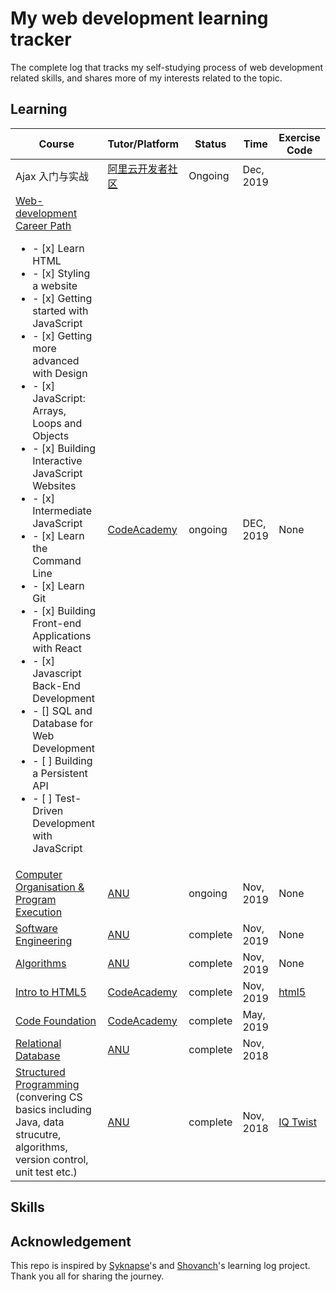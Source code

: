 # My web development learning tracker
The complete log that tracks my self-studying process of web development related skills, and shares more of my interests related to the topic.


## Learning 
| Course        | Tutor/Platform|    Status     | Time | Exercise Code |
| ------------- | --------------| ------------- | ---- | ---- |
| Ajax 入门与实战 | [阿里云开发者社区](developer.aliyun.com/learning/roadmap/frontend) | Ongoing | Dec, 2019 | 
| [Web-development Career Path](https://www.codecademy.com/learn/paths/web-development) <ul><li> - [x] Learn HTML </li><li> - [x] Styling a website</li><li> - [x] Getting started with JavaScript </li><li> - [x] Getting more advanced with Design</li><li> - [x] JavaScript: Arrays, Loops and Objects</li><li> - [x] Building Interactive JavaScript Websites</li><li> - [x] Intermediate JavaScript</li><li> - [x] Learn the Command Line</li><li> - [x] Learn Git</li><li> - [x] Building Front-end Applications with React</li><li> - [x] Javascript Back-End Development</li><li> - [] SQL and Database for Web Development</li><li> - [ ] Building a Persistent API</li><li> - [ ] Test-Driven Development with JavaScript</li></ul>|[CodeAcademy](https://www.codecademy.com/learn)| ongoing |DEC, 2019  | None|
| [Computer Organisation & Program Execution](https://cs.anu.edu.au/courses/comp2300/) |[ANU](https://www.anu.edu.au)| ongoing |Nov, 2019  | None|
| [Software Engineering](https://programsandcourses.anu.edu.au/2020/course/COMP2120) |[ANU](https://www.anu.edu.au)| complete |Nov, 2019  | None|
| [Algorithms](https://cs.anu.edu.au/courses/comp3600/) |[ANU](https://www.anu.edu.au)| complete |Nov, 2019  |None|
| [Intro to HTML5](https://www.codecademy.com/learn/learn-html) | [CodeAcademy](https://www.codecademy.com/learn) | complete | Nov, 2019 | [html5](./html5) |
| [Code Foundation](https://www.codecademy.com/learn/paths/code-foundations) | [CodeAcademy](https://www.codecademy.com/learn)  | complete | May, 2019 |    |
| [Relational Database](https://programsandcourses.anu.edu.au/2019/course/COMP6240)  | [ANU](https://www.anu.edu.au) | complete | Nov, 2018 |    |
|[Structured Programming](https://programsandcourses.anu.edu.au/2019/course/COMP6710) (convering CS basics including Java, data strucutre, algorithms, version control, unit test etc.) | [ANU](https://www.anu.edu.au) | complete | Nov, 2018 | [IQ Twist](https://github.com/ProgrammableEric/IQTwist_Game)     |

## Skills



## Acknowledgement 
This repo is inspired by [Syknapse](https://github.com/Syknapse/My-Learning-Tracker)'s and [Shovanch](https://github.com/shovanch/fullstack-web-developer-path)'s learning log project. Thank you all for sharing the journey.
<!--stackedit_data:
eyJoaXN0b3J5IjpbMTMyNjEzMjQxMSwxMTA0MzA4ODQyXX0=
-->